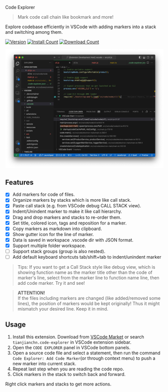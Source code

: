 Code Explorer

> Mark code call chain like bookmark and more!

Explore codebase efficiently in VSCode with adding markers into a stack and switching among them.

[![Version](https://img.shields.io/visual-studio-marketplace/v/tianjianchn.code-explorer.svg?label=version&color=)](https://marketplace.visualstudio.com/items?itemName=tianjianchn.code-explorer)
[![Install Count](https://img.shields.io/visual-studio-marketplace/i/tianjianchn.code-explorer.svg?color=)](https://marketplace.visualstudio.com/items?itemName=tianjianchn.code-explorer)
[![Download Count](https://img.shields.io/visual-studio-marketplace/d/tianjianchn.code-explorer.svg?color=)](https://marketplace.visualstudio.com/items?itemName=tianjianchn.code-explorer)

![](./media/example.jpg)

## Features

- [x] Add markers for code of files.
- [x] Organize markers by stacks which is more like call stack.
- [x] Paste call stack (e.g. from VSCode debug CALL STACK view).
- [x] Indent/Unindent marker to make it like call hierarchy.
- [x] Drag and drop markers and stacks to re-order them.
- [x] Set title, colored icon, tags and reposition for a marker.
- [x] Copy markers as markdown into clipboard.
- [x] Show gutter icon for the line of marker.
- [x] Data is saved in workspace .vscode dir with JSON format.
- [x] Support multiple folder workspace.
- [ ] Support stack groups (group is also nested).
- [ ] Add default keyboard shortcuts tab/shift+tab to indent/unindent marker

> Tips: If you want to get a Call Stack style like debug view, which is showing function name as the marker title other than the code of marker's line, select from the marker line to function name line, then add code marker. Try it and see!

> **ATTENTION!**  
> If the files including markers are changed (like added/removed some lines), the position of markers would be kept originally! Thus it might mismatch your desired line. Keep it in mind.

## Usage

1. Install this extension. Download from [VSCode Market](https://marketplace.visualstudio.com/items?itemName=tianjianchn.code-explorer) or search `tianjianchn.code-explorer` in VSCode extension sidebar.
2. Open the `CODE EXPLORER` panel in VSCode bottom panels.
3. Open a source code file and select a statement, then run the command `Code Explorer: Add Code Marker`(or through context menu) to push a new marker into current stack.
4. Repeat last step when you are reading the code repo.
5. Click markers in the stack to switch back and forward.

Right click markers and stacks to get more actions.
